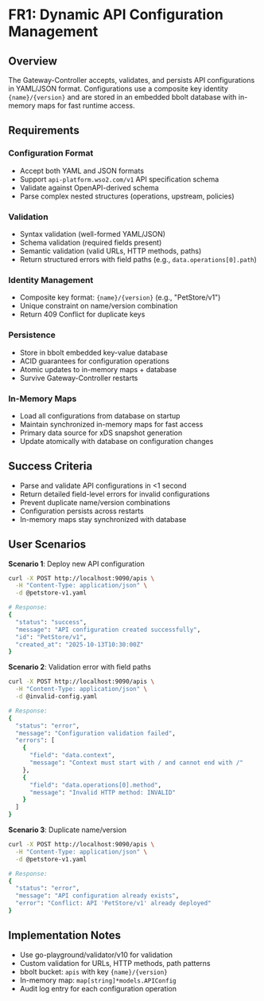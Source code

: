 # FR1: Dynamic API Configuration Management

## Overview

The Gateway-Controller accepts, validates, and persists API configurations in YAML/JSON format. Configurations use a composite key identity `{name}/{version}` and are stored in an embedded bbolt database with in-memory maps for fast runtime access.

## Requirements

### Configuration Format
- Accept both YAML and JSON formats
- Support `api-platform.wso2.com/v1` API specification schema
- Validate against OpenAPI-derived schema
- Parse complex nested structures (operations, upstream, policies)

### Validation
- Syntax validation (well-formed YAML/JSON)
- Schema validation (required fields present)
- Semantic validation (valid URLs, HTTP methods, paths)
- Return structured errors with field paths (e.g., `data.operations[0].path`)

### Identity Management
- Composite key format: `{name}/{version}` (e.g., "PetStore/v1")
- Unique constraint on name/version combination
- Return 409 Conflict for duplicate keys

### Persistence
- Store in bbolt embedded key-value database
- ACID guarantees for configuration operations
- Atomic updates to in-memory maps + database
- Survive Gateway-Controller restarts

### In-Memory Maps
- Load all configurations from database on startup
- Maintain synchronized in-memory maps for fast access
- Primary data source for xDS snapshot generation
- Update atomically with database on configuration changes

## Success Criteria

- Parse and validate API configurations in <1 second
- Return detailed field-level errors for invalid configurations
- Prevent duplicate name/version combinations
- Configuration persists across restarts
- In-memory maps stay synchronized with database

## User Scenarios

**Scenario 1**: Deploy new API configuration
```bash
curl -X POST http://localhost:9090/apis \
  -H "Content-Type: application/json" \
  -d @petstore-v1.yaml

# Response:
{
  "status": "success",
  "message": "API configuration created successfully",
  "id": "PetStore/v1",
  "created_at": "2025-10-13T10:30:00Z"
}
```

**Scenario 2**: Validation error with field paths
```bash
curl -X POST http://localhost:9090/apis \
  -H "Content-Type: application/json" \
  -d @invalid-config.yaml

# Response:
{
  "status": "error",
  "message": "Configuration validation failed",
  "errors": [
    {
      "field": "data.context",
      "message": "Context must start with / and cannot end with /"
    },
    {
      "field": "data.operations[0].method",
      "message": "Invalid HTTP method: INVALID"
    }
  ]
}
```

**Scenario 3**: Duplicate name/version
```bash
curl -X POST http://localhost:9090/apis \
  -H "Content-Type: application/json" \
  -d @petstore-v1.yaml

# Response:
{
  "status": "error",
  "message": "API configuration already exists",
  "error": "Conflict: API 'PetStore/v1' already deployed"
}
```

## Implementation Notes

- Use go-playground/validator/v10 for validation
- Custom validation for URLs, HTTP methods, path patterns
- bbolt bucket: `apis` with key `{name}/{version}`
- In-memory map: `map[string]*models.APIConfig`
- Audit log entry for each configuration operation
